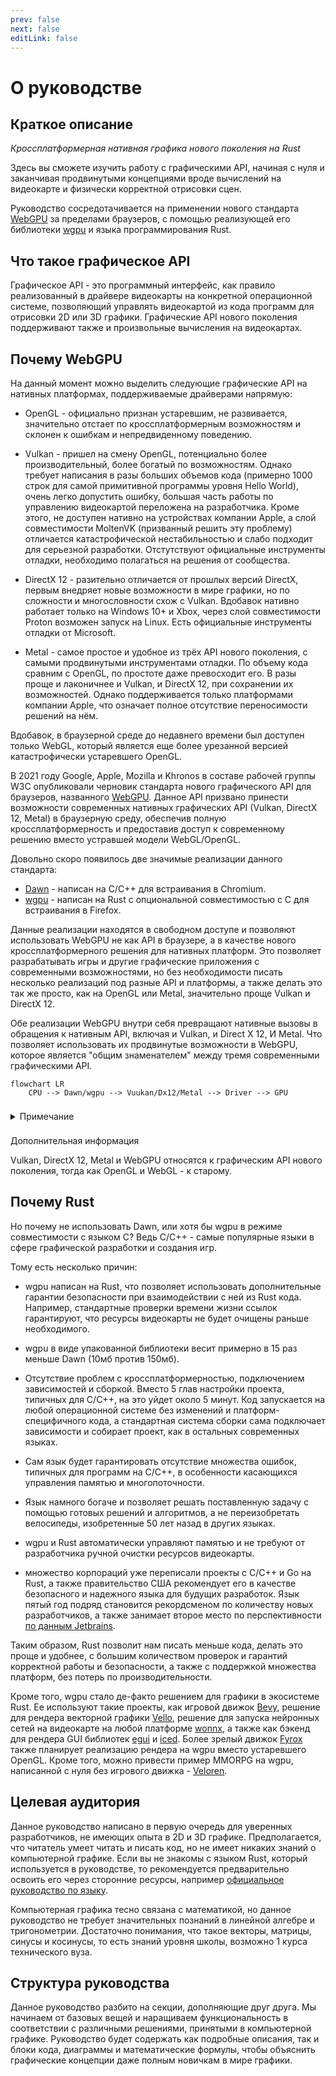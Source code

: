 ```yaml
---
prev: false
next: false
editLink: false
---
```


# О руководстве

## Краткое описание

*Кроссплатформерная нативная графика нового поколения на Rust*

Здесь вы сможете изучить работу с графическими API, начиная с нуля и заканчивая продвинутыми концепциями вроде
вычислений на видеокарте и физически корректной отрисовки сцен.

Руководство сосредотачивается на применении нового стандарта [WebGPU](https://www.w3.org/TR/webgpu) за пределами
браузеров, с помощью реализующей его библиотеки [wgpu](https://wgpu.rs/) и языка программирования Rust.

## Что такое графическое API

Графическое API - это программный интерфейс, как правило реализованный в драйвере видеокарты на конкретной операционной 
системе, позволяющий управлять видеокартой из кода программ для отрисовки 2D или 3D графики. Графические API нового 
поколения поддерживают также и произвольные вычисления на видеокартах.

## Почему WebGPU

На данный момент можно выделить следующие графические API на нативных платформах, поддерживаемые драйверами напрямую:

* OpenGL - официально признан устаревшим, не развивается, значительно отстает по кроссплатформерным возможностям и
  склонен к ошибкам и непредвиденному поведению.

* Vulkan - пришел на смену OpenGL, потенциально более производительный, более богатый по возможностям. Однако требует
  написания в разы больших объемов кода (примерно 1000 строк для самой примитивной программы уровня Hello World), очень
  легко допустить ошибку, большая часть работы по управлению видеокартой переложена на разработчика.
  Кроме этого, не доступен нативно на устройствах компании Apple, а слой совместимости MoltenVK (призванный решить эту
  проблему) отличается катастрофической нестабильностью и слабо подходит для серьезной разработки. Отстутствуют официальные 
  инструменты отладки, необходимо полагаться на решения от сообщества.

* DirectX 12 - разительно отличается от прошлых версий DirectX, первым внедряет новые возможности в мире графики, но по
  сложности и многословности схож с Vulkan. Вдобавок нативно работает только на Windows 10+ и Xbox, через слой
  совместимости Proton возможен запуск на Linux. Есть официальные инструменты отладки от Microsoft.

* Metal - самое простое и удобное из трёх API нового поколения, с самыми продвинутыми инструментами отладки. По объему
  кода сравним с OpenGL, по простоте даже превосходит его. В разы проще и лаконичнее и Vulkan, и DirectX 12, при
  сохранении их возможностей. Однако поддерживается только платформами компании Apple, что означает полное отсутствие
  переносимости решений на нём.

Вдобавок, в браузерной среде до недавнего времени был доступен только WebGL, который является еще более урезанной
версией катастрофически устаревшего OpenGL.

В 2021 году Google, Apple, Mozilla и Khronos в составе рабочей группы W3C опубликовали черновик стандарта нового
графического API для браузеров, названного [WebGPU](https://www.w3.org/TR/webgpu).
Данное API призвано принести возможности современных нативных графических API (Vulkan, DirectX 12, Metal) в браузерную
среду, обеспечив полную кроссплатформерность и предоставив доступ к современному решению вместо устравшей модели
WebGL/OpenGL.

Довольно скоро появилось две значимые реализации данного стандарта:

* [Dawn](https://dawn.googlesource.com/dawn) - написан на C/C++ для встраивания в Chromium.
* [wgpu](https://wgpu.rs/) - написан на Rust с опциональной совместимостью с C для встраивания в Firefox.

Данные реализации находятся в свободном доступе и позволяют использовать WebGPU не как API в браузере, а в качестве
нового кроссплатформерного решения для нативных платформ.
Это позволяет разрабатывать игры и другие графические приложения с современными возможностями, но без необходимости
писать несколько реализаций под разные API и платформы, а также делать это так же просто, как на OpenGL или Metal,
значительно проще Vulkan и DirectX 12.

Обе реализации WebGPU внутри себя превращают нативные вызовы в обращения к нативным API, включая и Vulkan, и Direct X 12, 
И Metal. Что позволяет использовать их продвинутые возможности в WebGPU, которое является "общим знаменателем" между тремя
современными графическими API.

```mermaid
flowchart LR
    CPU --> Dawn/wgpu --> Vuukan/Dx12/Metal --> Driver --> GPU
```

<details class="details custom-block" style="padding-top: 8px">
<summary>Примечание</summary>
За месяц до написания данной страницы вышла версия 24.0.0 wgpu, в которой добавили поддержку Apple Vision Pro, 
что может служить еще одной иллюстрацией поддержки множества платформ.
</details>

<div class="info custom-block" style="padding-top: 8px">
<p class="custom-block-title">Дополнительная информация</p>
<p>Vulkan, DirectX 12, Metal и WebGPU относятся к графическим API нового поколения, тогда как OpenGL и WebGL - к старому.</p>
</div>

## Почему Rust

Но почему не использовать Dawn, или хотя бы wgpu в режиме совместимости с языком C? Ведь C/C++ - самые популярные языки
в сфере графической разработки и создания игр.

Тому есть несколько причин:

* wgpu написан на Rust, что позволяет использовать дополнительные гарантии безопасности при взаимодействии с ней из 
Rust кода. Например, стандартные проверки времени жизни ссылок гарантируют, что ресурсы видеокарты не будет очищены 
раньше необходимого.

* wgpu в виде упакованной библиотеки весит примерно в 15 раз меньше Dawn (10мб против 150мб).

* Отсутствие проблем с кроссплатформерностью, подключением зависимостей и сборкой. Вместо 5 глав настройки проекта, 
типичных для C/C++, на это уйдет около 5 минут. Код запускается на любой операционной системе без изменений и 
платформ-специфичного кода, а стандартная система сборки сама подключает зависимости и собирает проект, как в остальных
современных языках.

* Сам язык будет гарантировать отсутствие множества ошибок, типичных для программ на C/C++, в особенности касающихся
управления памятью и многопоточности.

* Язык намного богаче и позволяет решать поставленную задачу с помощью готовых решений и алгоритмов, а не переизобретать 
велосипеды, изобретенные 50 лет назад в других языках.

* wgpu и Rust автоматически управляют памятью и не требуют от разработчика ручной очистки ресурсов видеокарты.

* множество корпораций уже переписали проекты с C/C++ и Go на Rust, а также правительство США рекомендует его в качестве
безопасного и надежного языка для будущих разработок. Язык пятый год подряд становится рекордсменом по количеству новых 
разработчиков, а также занимает второе место по перспективности 
[по данным Jetbrains](https://www.jetbrains.com/lp/devecosystem-2024/).

Таким образом, Rust позволит нам писать меньше кода, делать это проще и удобнее, с большим количеством проверок и 
гарантий корректной работы и безопасности, а также с поддержкой множества платформ, без потерь по производительности.

Кроме того, wgpu стало де-факто решением для графики в экосистеме Rust. Ее используют такие проекты, как игровой 
движок [Bevy](https://bevyengine.org/), решение для рендера векторной графики [Vello](https://github.com/linebender/vello), 
решение для запуска нейронных сетей на видеокарте на любой платформе [wonnx](https://github.com/webonnx/wonnx), 
а также как бэкенд для рендера GUI библиотек [egui](https://github.com/emilk/egui) и [iced](https://iced.rs/).
Более зрелый движок [Fyrox](https://fyrox.rs/) также планирует реализацию рендера на wgpu вместо устаревшего OpenGL.
Кроме того, можно привести пример MMORPG на wgpu, написанной с нуля без игрового движка - [Veloren](https://www.veloren.net/).

## Целевая аудитория

Данное руководство написано в первую очередь для уверенных разработчиков, не имеющих опыта в 2D и 3D графике.
Предполагается, что читатель умеет читать и писать код, но не имеет никаких знаний о компьютерной графике.
Если вы не знакомы с языком Rust, который используется в руководстве, то рекомендуется предварительно освоить его через
сторонние ресурсы, например [официальное руководство по языку](https://doc.rust-lang.org/book/title-page.html).

Компьютерная графика тесно связана с математикой, но данное руководство не требует значительных познаний в линейной
алгебре и тригонометрии.
Достаточно понимания, что такое векторы, матрицы, синусы и косинусы, то есть знаний уровня школы, возможно 1 курса 
технического вуза.

## Структура руководства

Данное руководство разбито на секции, дополняющие друг друга. Мы начинаем от базовых вещей и наращиваем функциональность
в соответствии с различными решениями, принятыми в компьютерной графике. Руководство будет содержать как подробные описания,
так и блоки кода, диаграммы и математические формулы, чтобы объяснить графические концепции даже полным новичкам в мире 
графики.
